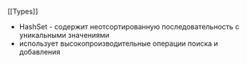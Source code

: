 [[Types]]

- HashSet - содержит неотсортированную последовательность с уникальными значениями
- использует высокопроизводительные операции поиска и добавления


